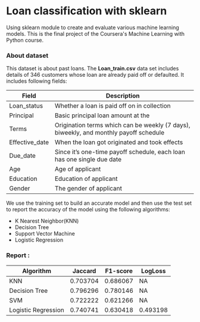 # Loan classification with sklearn
Using sklearn module to create and evaluate various machine learning models. This is the final project of the Coursera's Machine Learning with Python course.

### About dataset
This dataset is about past loans. The __Loan_train.csv__ data set includes details of 346 customers whose loan are already paid off or defaulted. It includes following fields:

| Field          | Description                                                                           |
|----------------|---------------------------------------------------------------------------------------|
| Loan_status    | Whether a loan is paid off on in collection                                           |
| Principal      | Basic principal loan amount at the                                                    |
| Terms          | Origination terms which can be weekly (7 days), biweekly, and monthly payoff schedule |
| Effective_date | When the loan got originated and took effects                                         |
| Due_date       | Since it’s one-time payoff schedule, each loan has one single due date                |
| Age            | Age of applicant                                                                      |
| Education      | Education of applicant                                                                |
| Gender         | The gender of applicant                                                               |

We use the training set to build an accurate model and then use the test set to report the accuracy of the model using the following algorithms: 
- K Nearest Neighbor(KNN)
- Decision Tree
- Support Vector Machine
- Logistic Regression

### Report : 

| Algorithm           | Jaccard  | F1-score | LogLoss  |
|---------------------|----------|----------|----------|
| KNN                 | 0.703704 | 0.686067 | NA       |
| Decision Tree       | 0.796296 | 0.780146 | NA       |
| SVM                 | 0.722222 | 0.621266 | NA       |
| Logistic Regression | 0.740741 | 0.630418 | 0.493198 | 


			
			
